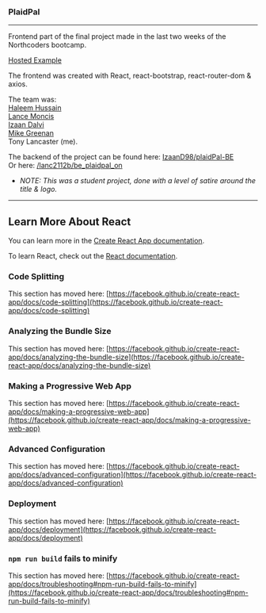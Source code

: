 ### PlaidPal 
---  
Frontend part of the final project made in the last two weeks of the Northcoders bootcamp.  
  
[Hosted Example](https://plaidpal.nidhoggr.co.uk/)  

The frontend was created with React, react-bootstrap, react-router-dom & axios.  

The team was:  
[Haleem Hussain](https://github.com/HaleemHussain)  
[Lance Moncis](https://github.com/lanzmoncis)  
[Izaan Dalvi](https://github.com/IzaanD98)  
[Mike Greenan](https://github.com/mikegreenan98)  
Tony Lancaster (me).  

The backend of the project can be found here:  [IzaanD98/plaidPal-BE](https://github.com/IzaanD98/plaidPal-BE)   
Or here: [/lanc2112b/be_plaidpal_on](https://github.com/lanc2112b/be_plaidpal_on)  
  
* *NOTE: This was a student project, done with a level of satire around the title & logo.*  
___  

## Learn More About React

You can learn more in the [Create React App documentation](https://facebook.github.io/create-react-app/docs/getting-started).

To learn React, check out the [React documentation](https://reactjs.org/).

### Code Splitting

This section has moved here: [https://facebook.github.io/create-react-app/docs/code-splitting](https://facebook.github.io/create-react-app/docs/code-splitting)

### Analyzing the Bundle Size

This section has moved here: [https://facebook.github.io/create-react-app/docs/analyzing-the-bundle-size](https://facebook.github.io/create-react-app/docs/analyzing-the-bundle-size)

### Making a Progressive Web App

This section has moved here: [https://facebook.github.io/create-react-app/docs/making-a-progressive-web-app](https://facebook.github.io/create-react-app/docs/making-a-progressive-web-app)

### Advanced Configuration

This section has moved here: [https://facebook.github.io/create-react-app/docs/advanced-configuration](https://facebook.github.io/create-react-app/docs/advanced-configuration)

### Deployment

This section has moved here: [https://facebook.github.io/create-react-app/docs/deployment](https://facebook.github.io/create-react-app/docs/deployment)

### `npm run build` fails to minify

This section has moved here: [https://facebook.github.io/create-react-app/docs/troubleshooting#npm-run-build-fails-to-minify](https://facebook.github.io/create-react-app/docs/troubleshooting#npm-run-build-fails-to-minify)
